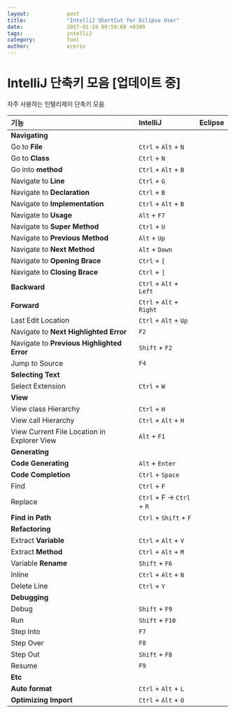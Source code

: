 ```yaml
---
layout:            post
title:             "IntelliJ ShortCut for Eclipse User"
date:              2017-01-19 09:50:00 +0300
tags:              intelliJ
category:          Tool
author:            eceris
---
```


# IntelliJ 단축키 모음 [업데이트 중]
자주 사용하는 인텔리제이 단축키 모음

| 기능 | IntelliJ | Eclipse |
|:--------|:--------|:--------|
| **Navigating** |  | |
| Go to **File** | `Ctrl` + `Alt` + `N` |  |
| Go to **Class** | `Ctrl` + `N` | |
| Go into **method** | `Ctrl` + `Alt` + `B` | |
| Navigate to **Line** | `Ctrl` + `G` | |
| Navigate to **Declaration** | `Ctrl` + `B` | |
| Navigate to **Implementation** | `Ctrl` + `Alt` + `B` | |
| Navigate to **Usage** | `Alt` + `F7` | |
| Navigate to **Super Method** | `Ctrl` + `U` | |
| Navigate to **Previous Method** | `Alt` + `Up` | |
| Navigate to **Next Method** | `Alt` + `Down` | |
| Navigate to **Opening Brace** | `Ctrl` + `[` | |
| Navigate to **Closing Brace** | `Ctrl` + `]` | |
| **Backward** | `Ctrl` + `Alt` + `Left` | |
| **Forward** | `Ctrl` + `Alt` + `Right` | |
| Last Edit Location | `Ctrl` + `Alt` + `Up` | |
| Navigate to **Next Highlighted Error** | `F2` | |
| Navigate to **Previous Highlighted Error** | `Shift` + `F2` | |
| Jump to Source | `F4` | |
| **Selecting Text** | | |
| Select Extension | `Ctrl` + `W` | |
| **View** | | |
| View class Hierarchy | `Ctrl` + `H` | |
| View call Hierarchy | `Ctrl` + `Alt` + `H` | |
| View Current File Location in Explorer View | `Alt` + `F1` | |
| **Generating** | | |
| **Code Generating** | `Alt` + `Enter` | |
| **Code Completion** | `Ctrl` + `Space` | |
| Find | `Ctrl` + `F` | |
| Replace  | `Ctrl` + F -> `Ctrl` + `R` | |
| **Find in Path** | `Ctrl` + `Shift` + `F` | |
| **Refactoring** | | |
| Extract **Variable** | `Ctrl` + `Alt` + `V` | |
| Extract **Method** | `Ctrl` + `Alt` + `M` | |
| Variable **Rename** | `Shift` + `F6` | |
| Inline | `Ctrl` + `Alt` + `N` | |
| Delete Line | `Ctrl` + `Y` | |
| **Debugging** | | |
| Debug | `Shift` + `F9` | |
| Run | `Shift` + `F10` | |
| Step Into | `F7` | |
| Step Over | `F8` | |
| Step Out | `Shift` + `F8` | |
| Resume | `F9` | |
| **Etc** | | |
| **Auto format** | `Ctrl` + `Alt` + `L` | |
| **Optimizing Import** | `Ctrl` + `Alt` + `O` | |


